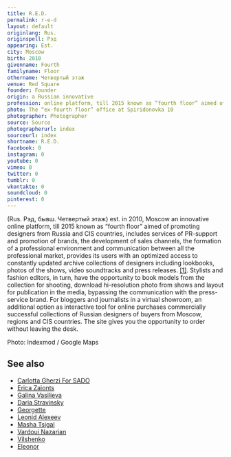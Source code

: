 ```yaml
---
title: R.E.D.
permalink: r-e-d
layout: default
originlang: Rus.
originspell: Рэд
appearing: Est.
city: Moscow
birth: 2010
givenname: Fourth
familyname: Floor
othername: Четвертый этаж
venue: Red Square
founder: Founder
origin: a Russian innovative
profession: online platform, till 2015 known as “fourth floor” aimed of promoting designers from Russia and CIS countries, includes services of PR-support and promotion of brands
photo: The “ex-fourth floor” office at Spiridonovka 10
photographer: Photographer
source: Source
photographerurl: index
sourceurl: index
shortname: R.E.D.
facebook: 0
instagram: 0
youtube: 0
vimeo: 0
twitter: 0
tumblr: 0
vkontakte: 0
soundcloud: 0
pinterest: 0
---
```


(Rus. Рэд, бывш. Четвертый этаж) est. in 2010, Moscow an innovative online platform, till 2015 known as “fourth floor” aimed of promoting designers from Russia and CIS countries, includes services of PR-support and promotion of brands, the development of sales channels, the formation of a professional environment and communication between all the professional market, provides its users with an optimized access to constantly updated archive collections of designers including lookbooks, photos of the shows, video soundtracks and press releases.  <span id="a1">[\[1\]](#f1)</span>. Stylists and fashion editors, in turn, have the opportunity to book models from the collection for shooting, download hi-resolution photo from shows and layout for publication in the media, bypassing the communication with the press-service brand. For bloggers and journalists in a virtual showroom, an additional option as interactive tool for online purchases commercially successful collections of Russian designers of buyers from Moscow, regions and CIS countries. The site gives you the opportunity to order without leaving the desk.

Photo: Indexmod / Google Maps

## See also

+ [Carlotta Gherzi For SADO](index)
+ [Erica Zaionts](index)
+ [Galina Vasilieva](index)
+ [Daria Stravinsky](index)
+ [Georgette](index)
+ [Leonid Alexeev](index)
+ [Masha Tsigal](index)
+ [Vardoui Nazarian](index)
+ [Vilshenko](index)
+ [Eleonor](index)
